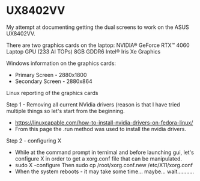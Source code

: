 # UX8402VV

My attempt at documenting getting the dual screens to work on the ASUS UX8402VV.

There are two graphics cards on the laptop:
NVIDIA® GeForce RTX™ 4060 Laptop GPU (233 AI TOPs) 8GB GDDR6 
Intel® Iris Xe Graphics

Windows information on the graphics cards:
- Primary Screen - 2880x1800
- Secondary Screen - 2880x864

Linux reporting of the graphics cards


Step 1 - Removing all current NVidia drivers (reason is that I have tried multiple things so let's start from the beginning.
- https://linuxcapable.com/how-to-install-nvidia-drivers-on-fedora-linux/
- From this page the .run method was used to install the nvidia drivers.


Step 2 - configuring X
- While at the command prompt in ternimal and before launching gui, let's configure X in order to get a xorg.conf file that can be manipulated.
- sudo X -configure Then sudo cp /root/xorg.conf.new /etc/X11/xorg.conf
- When the system reboots - it may take some time... maybe... wait...........


